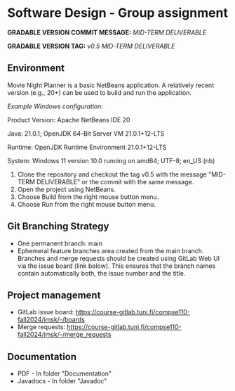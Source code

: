# Software Design - Group assignment

**GRADABLE VERSION COMMIT MESSAGE:** *MID-TERM DELIVERABLE*

**GRADABLE VERSION TAG:** *v0.5 MID-TERM DELIVERABLE*

## Environment
Movie Night Planner is a basic NetBeans application. A relatively recent version (e.g., 20+) can be used to build and run the application.

*Example Windows configuration:*

Product Version: Apache NetBeans IDE 20

Java: 21.0.1; OpenJDK 64-Bit Server VM 21.0.1+12-LTS

Runtime: OpenJDK Runtime Environment 21.0.1+12-LTS

System: Windows 11 version 10.0 running on amd64; UTF-8; en_US (nb)

1. Clone the repository and checkout the tag v0.5 with the message "MID-TERM DELIVERABLE" or the commit with the same message.
2. Open the project using NetBeans.
3. Choose Build from the right mouse button menu.
4. Choose Run from the right mouse button menu.

## Git Branching Strategy
- One permanent branch: main
- Ephemeral feature branches area created from the main branch. Branches and merge requests should be created using GitLab Web UI via the issue board (link below). This ensures that the branch names contain automatically both, the issue number and the title.

## Project management
- GitLab issue board: https://course-gitlab.tuni.fi/compse110-fall2024/jmsk/-/boards
- Merge requests: https://course-gitlab.tuni.fi/compse110-fall2024/jmsk/-/merge_requests

## Documentation
- PDF - In folder "Documentation"
- Javadocs - In folder "Javadoc"